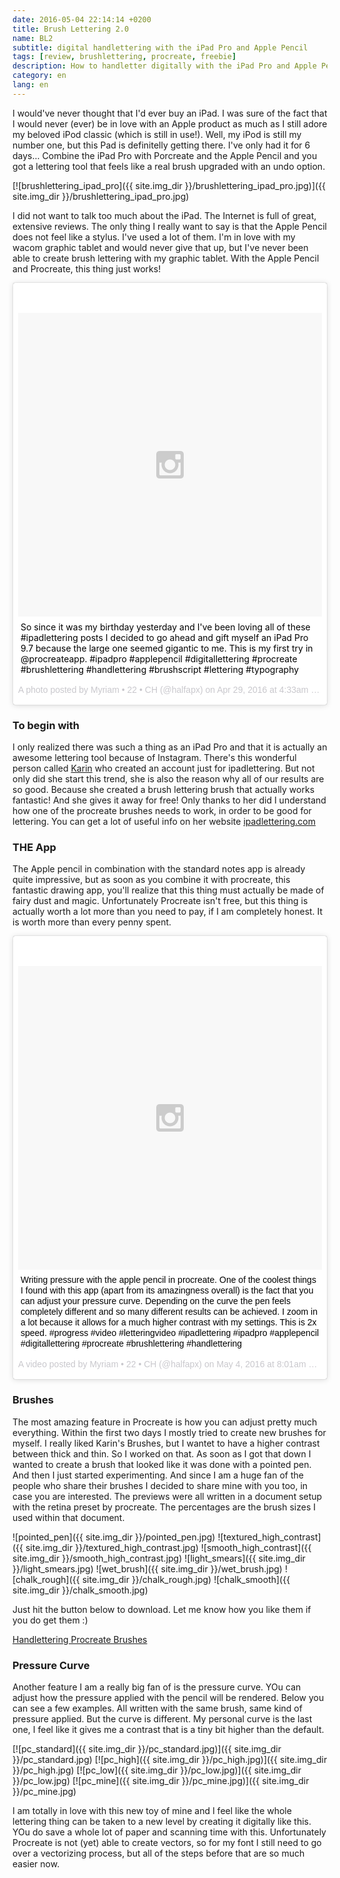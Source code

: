```yaml
---
date: 2016-05-04 22:14:14 +0200
title: Brush Lettering 2.0
name: BL2
subtitle: digital handlettering with the iPad Pro and Apple Pencil
tags: [review, brushlettering, procreate, freebie]
description: How to handletter digitally with the iPad Pro and Apple Pencil
category: en
lang: en
---
```

I would've never thought that I'd ever buy an iPad. I was sure of the fact that I would never (ever) be in love with an Apple product as much as I still adore my beloved iPod classic (which is still in use!). Well, my iPod is still my number one, but this Pad is definitelly getting there. I've only had it for 6 days... Combine the iPad Pro with Porcreate and the Apple Pencil and you got a lettering tool that feels like a real brush upgraded with an undo option.
<!-- more -->
[![brushlettering_ipad_pro]({{ site.img_dir }}/brushlettering_ipad_pro.jpg)]({{ site.img_dir }}/brushlettering_ipad_pro.jpg)

I did not want to talk too much about the iPad. The Internet is full of great, extensive reviews. The only thing I really want to say is that the Apple Pencil does not feel like a stylus. I've used a lot of them. I'm in love with my wacom graphic tablet and would never give that up, but I've never been able to create brush lettering with my graphic tablet. With the Apple Pencil and Procreate, this thing just works!

<blockquote class="instagram-media" data-instgrm-captioned data-instgrm-version="6" style=" background:#FFF; border:0; border-radius:3px; box-shadow:0 0 1px 0 rgba(0,0,0,0.5),0 1px 10px 0 rgba(0,0,0,0.15); margin: 1px; max-width:658px; padding:0; width:99.375%; width:-webkit-calc(100% - 2px); width:calc(100% - 2px);"><div style="padding:8px;"> <div style=" background:#F8F8F8; line-height:0; margin-top:40px; padding:50.0% 0; text-align:center; width:100%;"> <div style=" background:url(data:image/png;base64,iVBORw0KGgoAAAANSUhEUgAAACwAAAAsCAMAAAApWqozAAAAGFBMVEUiIiI9PT0eHh4gIB4hIBkcHBwcHBwcHBydr+JQAAAACHRSTlMABA4YHyQsM5jtaMwAAADfSURBVDjL7ZVBEgMhCAQBAf//42xcNbpAqakcM0ftUmFAAIBE81IqBJdS3lS6zs3bIpB9WED3YYXFPmHRfT8sgyrCP1x8uEUxLMzNWElFOYCV6mHWWwMzdPEKHlhLw7NWJqkHc4uIZphavDzA2JPzUDsBZziNae2S6owH8xPmX8G7zzgKEOPUoYHvGz1TBCxMkd3kwNVbU0gKHkx+iZILf77IofhrY1nYFnB/lQPb79drWOyJVa/DAvg9B/rLB4cC+Nqgdz/TvBbBnr6GBReqn/nRmDgaQEej7WhonozjF+Y2I/fZou/qAAAAAElFTkSuQmCC); display:block; height:44px; margin:0 auto -44px; position:relative; top:-22px; width:44px;"></div></div> <p style=" margin:8px 0 0 0; padding:0 4px;"> <a href="https://www.instagram.com/p/BEyFqqXBMDK/" style=" color:#000; fo[]nt-family:Arial,sans-serif; font-size:14px; font-style:normal; font-weight:normal; line-height:17px; text-decoration:none; word-wrap:break-word;">So since it was my birthday yesterday and I&#39;ve been loving all of these #ipadlettering posts I decided to go ahead and gift myself an iPad Pro 9.7 because the large one seemed gigantic to me. This is my first try in @procreateapp. #ipadpro #applepencil #digitallettering #procreate #brushlettering #handlettering #brushscript #lettering #typography</a></p> <p style=" color:#c9c8cd; font-family:Arial,sans-serif; font-size:14px; line-height:17px; margin-bottom:0; margin-top:8px; overflow:hidden; padding:8px 0 7px; text-align:center; text-overflow:ellipsis; white-space:nowrap;">A photo posted by Myriam • 22 • CH (@halfapx) on <time style=" font-family:Arial,sans-serif; font-size:14px; line-height:17px;" datetime="2016-04-29T11:33:22+00:00">Apr 29, 2016 at 4:33am PDT</time></p></div></blockquote>
<script async defer src="//platform.instagram.com/en_US/embeds.js"></script>

### To begin with
I only realized there was such a thing as an iPad Pro and that it is actually an awesome lettering tool because of Instagram. There's this wonderful person called [Karin](https://www.instagram.com/ipadlettering/) who created an account just for ipadlettering. But not only did she start this trend, she is also the reason why all of our results are so good. Because she created a brush lettering brush that actually works fantastic! And she gives it away for free! Only thanks to her did I understand how one of the procreate brushes needs to work, in order to be good for lettering. You can get a lot of useful info on her website [ipadlettering.com](http://ipadlettering.com)

### THE App
The Apple pencil in combination with the standard notes app is already quite impressive, but as soon as you combine it with procreate, this fantastic drawing app, you'll realize that this thing must actually be made of fairy dust and magic. Unfortunately Procreate isn't free, but this thing is actually worth a lot more than you need to pay, if I am completely honest. It is worth more than every penny spent.

<blockquote class="instagram-media" data-instgrm-captioned data-instgrm-version="6" style=" background:#FFF; border:0; border-radius:3px; box-shadow:0 0 1px 0 rgba(0,0,0,0.5),0 1px 10px 0 rgba(0,0,0,0.15); margin: 1px; max-width:658px; padding:0; width:99.375%; width:-webkit-calc(100% - 2px); width:calc(100% - 2px);"><div style="padding:8px;"> <div style=" background:#F8F8F8; line-height:0; margin-top:40px; padding:50.0% 0; text-align:center; width:100%;"> <div style=" background:url(data:image/png;base64,iVBORw0KGgoAAAANSUhEUgAAACwAAAAsCAMAAAApWqozAAAAGFBMVEUiIiI9PT0eHh4gIB4hIBkcHBwcHBwcHBydr+JQAAAACHRSTlMABA4YHyQsM5jtaMwAAADfSURBVDjL7ZVBEgMhCAQBAf//42xcNbpAqakcM0ftUmFAAIBE81IqBJdS3lS6zs3bIpB9WED3YYXFPmHRfT8sgyrCP1x8uEUxLMzNWElFOYCV6mHWWwMzdPEKHlhLw7NWJqkHc4uIZphavDzA2JPzUDsBZziNae2S6owH8xPmX8G7zzgKEOPUoYHvGz1TBCxMkd3kwNVbU0gKHkx+iZILf77IofhrY1nYFnB/lQPb79drWOyJVa/DAvg9B/rLB4cC+Nqgdz/TvBbBnr6GBReqn/nRmDgaQEej7WhonozjF+Y2I/fZou/qAAAAAElFTkSuQmCC); display:block; height:44px; margin:0 auto -44px; position:relative; top:-22px; width:44px;"></div></div> <p style=" margin:8px 0 0 0; padding:0 4px;"> <a href="https://www.instagram.com/p/BE_Va5eBMFY/" style=" color:#000; font-family:Arial,sans-serif; font-size:14px; font-style:normal; font-weight:normal; line-height:17px; text-decoration:none; word-wrap:break-word;">Writing pressure with the apple pencil in procreate. One of the coolest things I found with this app (apart from its amazingness overall) is the fact that you can adjust your pressure curve. Depending on the curve the pen feels completely different and so many different results can be achieved. I zoom in a lot because it allows for a much higher contrast with my settings. This is 2x speed. #progress #video #letteringvideo #ipadlettering #ipadpro #applepencil #digitallettering #procreate #brushlettering #handlettering</a></p> <p style=" color:#c9c8cd; font-family:Arial,sans-serif; font-size:14px; line-height:17px; margin-bottom:0; margin-top:8px; overflow:hidden; padding:8px 0 7px; text-align:center; text-overflow:ellipsis; white-space:nowrap;">A video posted by Myriam • 22 • CH (@halfapx) on <time style=" font-family:Arial,sans-serif; font-size:14px; line-height:17px;" datetime="2016-05-04T15:01:09+00:00">May 4, 2016 at 8:01am PDT</time></p></div></blockquote>
<script async defer src="//platform.instagram.com/en_US/embeds.js"></script>

### Brushes
The most amazing feature in Procreate is how you can adjust pretty much everything. Within the first two days I mostly tried to create new brushes for myself. I really liked Karin's Brushes, but I wantet to have a higher contrast between thick and thin. So I worked on that. As soon as I got that down I wanted to create a brush that looked like it was done with a pointed pen. And then I just started experimenting.
And since I am a huge fan of the people who share their brushes I decided to share mine with you too, in case you are interested.
The previews were all written in a document setup with the retina preset by procreate. The percentages are the brush sizes I used within that document.

![pointed_pen]({{ site.img_dir }}/pointed_pen.jpg)
![textured_high_contrast]({{ site.img_dir }}/textured_high_contrast.jpg)
![smooth_high_contrast]({{ site.img_dir }}/smooth_high_contrast.jpg)
![light_smears]({{ site.img_dir }}/light_smears.jpg)
![wet_brush]({{ site.img_dir }}/wet_brush.jpg)
![chalk_rough]({{ site.img_dir }}/chalk_rough.jpg)
![chalk_smooth]({{ site.img_dir }}/chalk_smooth.jpg)

Just hit the button below to download. Let me know how you like them if you do get them :)

<a href="/downloads/handlettering_procreate_brushes_by_halfapx.zip" class="btn"><span class="fa fa-download"></span> Handlettering Procreate Brushes</a>

### Pressure Curve
Another feature I am a really big fan of is the pressure curve. YOu can adjust how the pressure applied with the pencil will be rendered. Below you can see a few examples. All written with the same brush, same kind of pressure applied. But the curve is different. My personal curve is the last one, I feel like it gives me a contrast that is a tiny bit higher than the default.

[![pc_standard]({{ site.img_dir }}/pc_standard.jpg)]({{ site.img_dir }}/pc_standard.jpg)
[![pc_high]({{ site.img_dir }}/pc_high.jpg)]({{ site.img_dir }}/pc_high.jpg)
[![pc_low]({{ site.img_dir }}/pc_low.jpg)]({{ site.img_dir }}/pc_low.jpg)
[![pc_mine]({{ site.img_dir }}/pc_mine.jpg)]({{ site.img_dir }}/pc_mine.jpg)

I am totally in love with this new toy of mine and I feel like the whole lettering thing can be taken to a new level by creating it digitally like this. YOu do save a whole lot of paper and scanning time with this. Unfortunately Procreate is not (yet) able to create vectors, so for my font I still need to go over a vectorizing process, but all of the steps before that are so much easier now.

